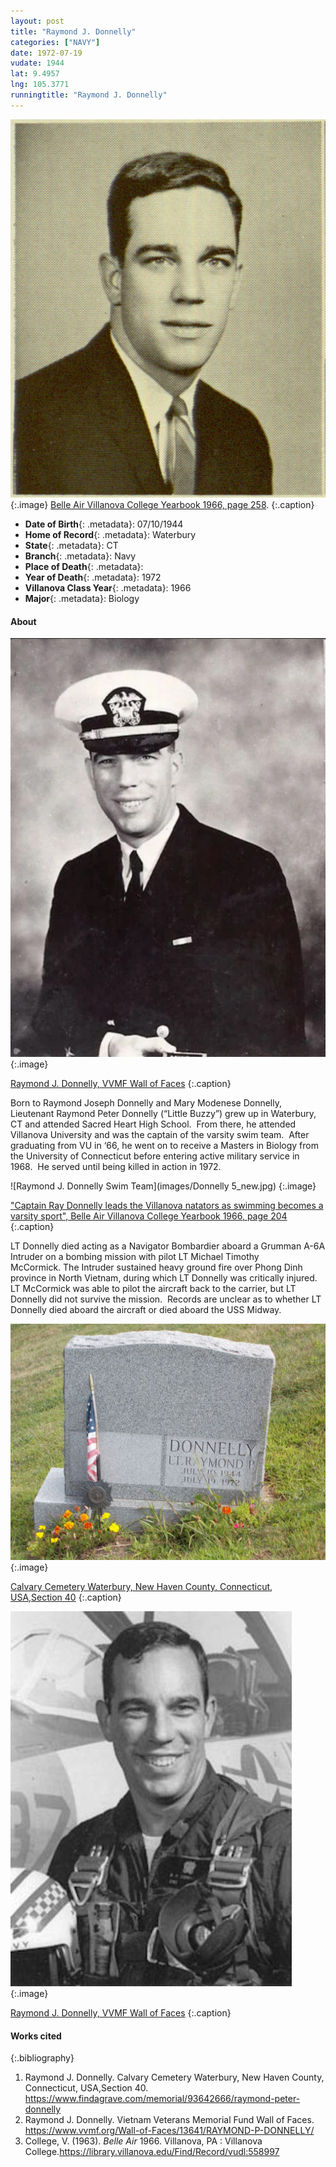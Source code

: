 ```yaml
---
layout: post
title: "Raymond J. Donnelly"
categories: ["NAVY"]
date: 1972-07-19
vudate: 1944
lat: 9.4957
lng: 105.3771
runningtitle: "Raymond J. Donnelly"
---
```


![Raymond J. Donnelly](images/Donnelly6_new.jpg)
   {:.image}
[Belle Air Villanova College Yearbook 1966, page 258](https://library.villanova.edu/Find/Record/vudl:558997).
  {:.caption}

* **Date of Birth**{: .metadata}: 07/10/1944
* **Home of Record**{: .metadata}: Waterbury
* **State**{: .metadata}: CT
* **Branch**{: .metadata}: Navy
* **Place of Death**{: .metadata}:
* **Year of Death**{: .metadata}: 1972
* **Villanova Class Year**{: .metadata}: 1966
* **Major**{: .metadata}: Biology


#### About

![Raymond J. Donnelly](images/Donnelly1_new.jpg)
  {:.image}

[Raymond J. Donnelly, VVMF Wall of Faces](https://www.vvmf.org/Wall-of-Faces/13641/RAYMOND-P-DONNELLY/)
  {:.caption}

Born to Raymond Joseph Donnelly and Mary Modenese Donnelly, Lieutenant Raymond Peter Donnelly (“Little Buzzy”) grew up in Waterbury, CT and attended Sacred Heart High School.  From there, he attended Villanova University and was the captain of the varsity swim team.  After graduating from VU in ‘66, he went on to receive a Masters in Biology from the University of Connecticut before entering active military service in 1968.  He served until being killed in action in 1972.

![Raymond J. Donnelly Swim Team](images/Donnelly 5_new.jpg)
  {:.image}

["Captain Ray Donnelly leads the Villanova natators as swimming becomes a varsity sport", Belle Air Villanova College Yearbook 1966, page 204](https://library.villanova.edu/Find/Record/vudl:558997)
  {:.caption}

LT Donnelly died acting as a Navigator Bombardier aboard a Grumman A-6A Intruder on a bombing mission with pilot LT Michael Timothy McCormick. The Intruder sustained heavy ground fire over Phong Dinh province in North Vietnam, during which LT Donnelly was critically injured.  LT McCormick was able to pilot the aircraft back to the carrier, but LT Donnelly did not survive the mission.  Records are unclear as to whether LT Donnelly died aboard the aircraft or died aboard the USS Midway.

![Raymond J. Donnelly Grave](images/Donnelly4.jpg)
  {:.image}

[Calvary Cemetery Waterbury, New Haven County, Connecticut, USA,Section 40](https://www.findagrave.com/memorial/93642666/raymond-peter-donnelly)
  {:.caption}

![Raymond J. Donnelly](images/Donnelly3.jpg)
  {:.image}

[Raymond J. Donnelly, VVMF Wall of Faces](https://www.vvmf.org/Wall-of-Faces/13641/RAYMOND-P-DONNELLY/)
  {:.caption}


#### Works cited

{:.bibliography}
1. Raymond J. Donnelly. Calvary Cemetery Waterbury, New Haven County, Connecticut, USA,Section 40. <https://www.findagrave.com/memorial/93642666/raymond-peter-donnelly>
2. Raymond J. Donnelly. Vietnam Veterans Memorial Fund Wall of Faces. <https://www.vvmf.org/Wall-of-Faces/13641/RAYMOND-P-DONNELLY/>
3. College, V. (1963). _Belle Air_ 1966. Villanova, PA : Villanova College.<https://library.villanova.edu/Find/Record/vudl:558997>
